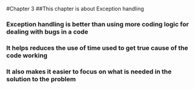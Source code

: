 #Chapter 3
##This chapter is about Exception handling
### Exception handling is better than using more coding logic for dealing with bugs in a code
### It helps reduces the use of time used to get true cause of the code working
### It also makes it easier to focus on what is needed in the solution to the problem
